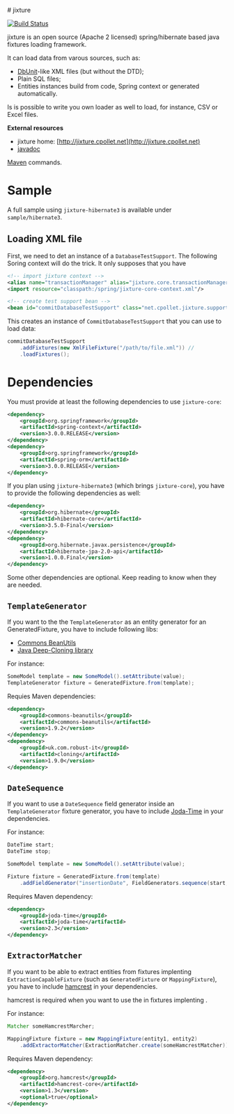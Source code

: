 # jixture

[![Build Status](https://travis-ci.org/cpollet/jixture.svg?branch=master)](https://travis-ci.org/cpollet/jixture)

jixture is an open source (Apache 2 licensed) spring/hibernate based java fixtures loading framework.

It can load data from varous sources, such as:

 * [DbUnit](http://dbunit.sourceforge.net/)-like XML files (but without the DTD);
 * Plain SQL files;
 * Entities instances build from code, Spring context or generated automatically.

Is is possible to write you own loader as well to load, for instance, CSV or Excel files.

**External resources**

 * jixture home: [http://jixture.cpollet.net](http://jixture.cpollet.net)
 * [javadoc](http://jixture.cpollet.net/jixture-core/apidocs/index.html)

[Maven](maven.md) commands.

# Sample

A full sample using `jixture-hibernate3` is available under `sample/hibernate3`.

## Loading XML file
First, we need to det an instance of a `DatabaseTestSupport`. The following Soring context will do the trick. It only supposes that you have 

```XML
<!-- import jixture context -->
<alias name="transactionManager" alias="jixture.core.transactionManager"/>
<import resource="classpath:/spring/jixture-core-context.xml"/>

<!-- create test support bean -->
<bean id="commitDatabaseTestSupport" class="net.cpollet.jixture.support.CommitDatabaseTestSupport" />
```

This creates an instance of `CommitDatabaseTestSupport` that you can use to load data:

```Java
commitDatabaseTestSupport
	.addFixtures(new XmlFileFixture("/path/to/file.xml")) //
	.loadFixtures();
```

# Dependencies
You must provide at least the following dependencies to use `jixture-core`:

```XML
<dependency>
	<groupId>org.springframework</groupId>
	<artifactId>spring-context</artifactId>
	<version>3.0.0.RELEASE</version>
</dependency>
<dependency>
	<groupId>org.springframework</groupId>
	<artifactId>spring-orm</artifactId>
	<version>3.0.0.RELEASE</version>
</dependency>
```

If you plan using `jixture-hibernate3` (which brings `jixture-core`), you have to provide the following dependencies as well:

```XML
<dependency>
	<groupId>org.hibernate</groupId>
	<artifactId>hibernate-core</artifactId>
	<version>3.5.0-Final</version>
</dependency>
<dependency>
	<groupId>org.hibernate.javax.persistence</groupId>
	<artifactId>hibernate-jpa-2.0-api</artifactId>
	<version>1.0.0.Final</version>
</dependency>
```

Some other dependencies are optional. Keep reading to know when they are needed.

## ```TemplateGenerator```
If you want to the the ```TemplateGenerator``` as an entity generator for an GeneratedFixture, you have to include following libs:

 * [Commons BeanUtils](http://commons.apache.org/proper/commons-beanutils/)
 * [Java Deep-Cloning library](https://code.google.com/p/cloning/)

For instance:

```Java
SomeModel template = new SomeModel().setAttribute(value);
TemplateGenerator fixture = GeneratedFixture.from(template);
```

Requies Maven dependencies:

```XML
<dependency>
	<groupId>commons-beanutils</groupId>
	<artifactId>commons-beanutils</artifactId>
	<version>1.9.2</version>
</dependency>
<dependency>
	<groupId>uk.com.robust-it</groupId>
	<artifactId>cloning</artifactId>
	<version>1.9.0</version>
</dependency>
```

## ```DateSequence```

If you want to use a  ```DateSequence``` field generator inside an ```TemplateGenerator``` fixture generator, you have to include [Joda-Time](http://www.joda.org/joda-time/) in your dependencies.

For instance:

```Java
DateTime start;
DateTime stop;

SomeModel template = new SomeModel().setAttribute(value);

Fixture fixture = GeneratedFixture.from(template)
	.addFieldGenerator("insertionDate", FieldGenerators.sequence(start, stop));
```

Requires Maven dependency:

```XML
<dependency>
	<groupId>joda-time</groupId>
	<artifactId>joda-time</artifactId>
	<version>2.3</version>
</dependency>
```

## ```ExtractorMatcher```
If you want to be able to extract entities from fixtures implenting ```ExtractionCapableFixture``` (such as ```GeneratedFixture``` or ```MappingFixture```), you have to include [hamcrest](https://code.google.com/p/hamcrest/) in your dependencies.

hamcrest is required when you want to use the  in fixtures implenting .

For instance:

```Java
Matcher someHamcrestMarcher;

MappingFixture fixture = new MappingFixture(entity1, entity2)
	.addExtractorMatcher(ExtractionMatcher.create(someHamcrestMatcher));
```

Requires Maven dependency:

```XML
<dependency>
	<groupId>org.hamcrest</groupId>
	<artifactId>hamcrest-core</artifactId>
	<version>1.3</version>
	<optional>true</optional>
</dependency>
```

